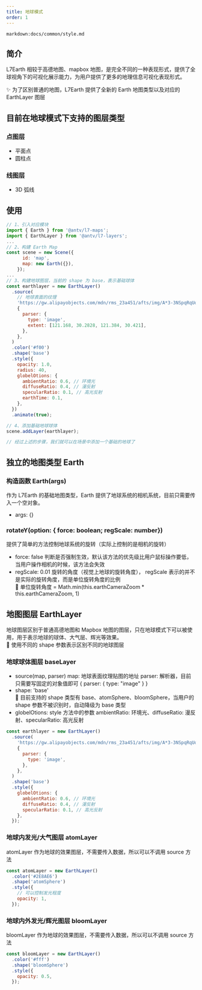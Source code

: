 ```yaml
---
title: 地球模式
order: 1
---
```


`markdown:docs/common/style.md`

## 简介

L7Earth 相较于高德地图、mapbox 地图，是完全不同的一种表现形式，提供了全球视角下的可视化展示能力，为用户提供了更多的地理信息可视化表现形式。

✨ 为了区别普通的地图，L7Earth 提供了全新的 Earth 地图类型以及对应的 EarthLayer 图层

## 目前在地球模式下支持的图层类型

### 点图层

- 平面点
- 圆柱点

### 线图层

- 3D 弧线


## 使用

```javascript
// 1、引入对应模块
import { Earth } from '@antv/l7-maps';
import { EarthLayer } from '@antv/l7-layers';
...
// 2、构建 Earth Map
const scene = new Scene({
      id: 'map',
      map: new Earth({}),
    });
...
// 3、构建地球图层，当前的 shape 为 base，表示基础球体
const earthlayer = new EarthLayer()
  .source(
    // 地球表面的纹理
    'https://gw.alipayobjects.com/mdn/rms_23a451/afts/img/A*3-3NSpqRqUoAAAAAAAAAAAAAARQnAQ',
    {
      parser: {
        type: 'image',
        extent: [121.168, 30.2828, 121.384, 30.421],
      },
    },
  )
  .color('#f00')
  .shape('base')
  .style({
    opacity: 1.0,
    radius: 40,
    globelOtions: {
      ambientRatio: 0.6, // 环境光
      diffuseRatio: 0.4, // 漫反射
      specularRatio: 0.1, // 高光反射
      earthTime: 0.1,
    },
  })
  .animate(true);

// 4、添加基础地球球体
scene.addLayer(earthlayer);

// 经过上述的步骤，我们就可以在场景中添加一个基础的地球了
```

## 独立的地图类型 Earth

### 构造函数 Earth(args)

作为 L7Earth 的基础地图类型，Earth 提供了地球系统的相机系统，目前只需要传入一个空对象。

- args: {}

### rotateY(option: { force: boolean; regScale: number})

提供了简单的方法控制地球系统的旋转（实际上控制的是相机的旋转）

- force: false 判断是否强制生效，默认该方法的优先级比用户鼠标操作要低，当用户操作相机的时候，该方法会失效
- regScale: 0.01 旋转的角度（视觉上地球的旋转角度）， regScale 表示的并不是实际的旋转角度，而是单位旋转角度的比例  
  🌟 单位旋转角度 = Math.min(this.earthCameraZoom \* this.earthCameraZoom, 1)

## 地图图层 EarthLayer

地球图层区别于普通高德地图和 Mapbox 地图的图层，只在地球模式下可以被使用，用于表示地球的球体、大气层、辉光等效果。  
🌟 使用不同的 shape 参数表示区别不同的地球图层

### 地球球体图层 baseLayer

- source(map, parser)
  map: 地球表面纹理贴图的地址
  parser: 解析器，目前只需要写固定的对象值即可 { parser: { type: "image" } }
- shape: 'base'  
  🌟 目前支持的 shape 类型有 base、atomSphere、bloomSphere，当用户的 shape 参数不被识别时，自动降级为 base 类型
- globelOtions: style 方法中的参数 ambientRatio: 环境光、diffuseRatio: 漫反射、specularRatio: 高光反射

```javascript
const earthlayer = new EarthLayer()
  .source(
    'https://gw.alipayobjects.com/mdn/rms_23a451/afts/img/A*3-3NSpqRqUoAAAAAAAAAAAAAARQnAQ',
    {
      parser: {
        type: 'image',
      },
    },
  )
  .shape('base')
  .style({
    globelOtions: {
      ambientRatio: 0.6, // 环境光
      diffuseRatio: 0.4, // 漫反射
      specularRatio: 0.1, // 高光反射
    },
  });
```

### 地球内发光/大气图层 atomLayer

atomLayer 作为地球的效果图层，不需要传入数据，所以可以不调用 source 方法

```javascript
const atomLayer = new EarthLayer()
  .color('#2E8AE6')
  .shape('atomSphere')
  .style({
    // 可以控制发光程度
    opacity: 1,
  });
```

### 地球内外发光/辉光图层 bloomLayer

bloomLayer 作为地球的效果图层，不需要传入数据，所以可以不调用 source 方法

```javascript
const bloomLayer = new EarthLayer()
  .color('#fff')
  .shape('bloomSphere')
  .style({
    opacity: 0.5,
  });
```
